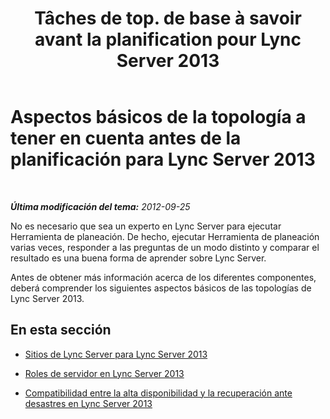 ﻿---
title: "Tâches de top. de base à savoir avant la planification pour Lync Server 2013"
TOCTitle: Aspectos básicos de la topología a tener en cuenta antes de la planificación
ms:assetid: 7376306b-1b80-4776-9261-aa545abb08c6
ms:mtpsurl: https://technet.microsoft.com/es-es/library/Gg398552(v=OCS.15)
ms:contentKeyID: 48275651
ms.date: 01/07/2017
mtps_version: v=OCS.15
ms.translationtype: HT
---

# Aspectos básicos de la topología a tener en cuenta antes de la planificación para Lync Server 2013

 

_**Última modificación del tema:** 2012-09-25_

No es necesario que sea un experto en Lync Server para ejecutar Herramienta de planeación. De hecho, ejecutar Herramienta de planeación varias veces, responder a las preguntas de un modo distinto y comparar el resultado es una buena forma de aprender sobre Lync Server.

Antes de obtener más información acerca de los diferentes componentes, deberá comprender los siguientes aspectos básicos de las topologías de Lync Server 2013.

## En esta sección

  - [Sitios de Lync Server para Lync Server 2013](lync-server-2013-sites.md)

  - [Roles de servidor en Lync Server 2013](lync-server-2013-server-roles.md)

  - [Compatibilidad entre la alta disponibilidad y la recuperación ante desastres en Lync Server 2013](lync-server-2013-high-availability-and-disaster-recovery-support.md)

